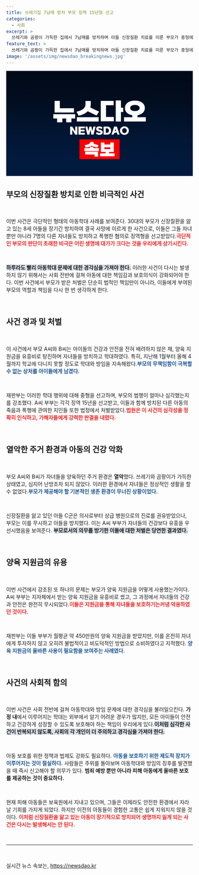 ```yaml
---
title: 쓰레기집 7남매 방치 부모 징역 15년형 선고
categories:
  - 사회
excerpt: >
  쓰레기와 곰팡이 가득한 집에서 7남매를 방치하며 아들 신장질환 치료를 미룬 부모가 중형에 처해졌습니다. 자녀 양육 지원금을 유흥비로 탕진한 그들의 추악한 실태, 여기에 숨겨진 진실과 충격적인 사연이 밝혀졌습니다.
feature_text: >
  쓰레기와 곰팡이 가득한 집에서 7남매를 방치하며 아들 신장질환 치료를 미룬 부모가 중형에 처해졌습니다. 자녀 양육 지원금을 유흥비로 탕진한 그들의 추악한 실태, 여기에 숨겨진 진실과 충격적인 사연이 밝혀졌습니다.
image: '/assets/img/newsdao_breakingnews.jpg'
---
```


<p><img src="/assets/img/newsdao_breakingnews.jpg" alt="koreaapp 속보" /></p>

<h2 data-ke-size="size26">부모의 신장질환 방치로 인한 비극적인 사건</h2>

<p data-ke-size="size16">&nbsp;</p>

<p>이번 사건은 극단적인 형태의 아동학대 사례를 보여준다. 30대의 부모가 신장질환을 앓고 있는 8세 아들을 장기간 방치하여 결국 사망에 이르게 한 사건으로, 이들은 그들 자녀뿐만 아니라 7명의 다른 자녀들도 방치하고 폭행한 혐의로 징역형을 선고받았다.<b><span style="color: #ee2323;">극단적인 부모의 판단이 초래한 비극은 어린 생명에 대가가 크다는 것을 우리에게 상기시킨다.</span></b></p>

<p data-ke-size="size16">&nbsp;</p>

<p><b><span style="background-color: #21538527;">하루라도 빨리 아동학대 문제에 대한 경각심을 가져야 한다.</span></b> 이러한 사건이 다시는 발생하지 않기 위해서는 사회 전반에 걸쳐 아동에 대한 책임감과 보호의식이 강화되어야 한다. 이번 사건에서 부모가 받은 처벌은 단순히 법적인 책임만이 아니라, 이들에게 부여된 부모의 역할과 책임을 다시 한 번 생각하게 한다.</p>

<p data-ke-size="size16">&nbsp;</p>

<h2 data-ke-size="size26">사건 경과 및 처벌</h2>

<p data-ke-size="size16">&nbsp;</p>

<p>이 사건에서 부모 A씨와 B씨는 아이들의 건강과 안전을 전혀 배려하지 않은 채, 양육 지원금을 유흥비로 탕진하며 자녀들을 방치하고 학대하였다. 특히, 지난해 1월부터 올해 4월까지 학교에 다니지 못할 정도로 학대와 방임을 지속해왔다.<b><span style="color: #1a5490;">부모의 무책임함이 극복할 수 없는 상처를 아이들에게 남겼다.</span></b></p>

<p data-ke-size="size16">&nbsp;</p>

<p>재판부는 이러한 학대 행위에 대해 중형을 선고하며, 부모의 범행이 얼마나 심각했는지를 강조했다. A씨 부부는 각각 징역 15년을 선고받고, 이들과 함께 방치된 다른 아동의 죽음과 폭행에 관여한 지인들 또한 법정에서 처벌받았다.<b><span style="color: #ee2323;">법원은 이 사건의 심각성을 정확히 인식하고, 가해자들에게 강력한 판결을 내렸다.</span></b></p>

<p data-ke-size="size16">&nbsp;</p>

<h2 data-ke-size="size26">열악한 주거 환경과 아동의 건강 악화</h2>

<p data-ke-size="size16">&nbsp;</p>

<p>부모 A씨와 B씨가 자녀들을 양육하던 주거 환경은 <b>열악</b>했다. 쓰레기와 곰팡이가 가득한 상태였고, 심지어 난방조차 되지 않았다. 이러한 환경에서 자녀들은 정상적인 생활을 할 수 없었다.<b><span style="color: #1a5490;">부모가 제공해야 할 기본적인 생존 환경이 무너진 상황이었다.</span></b></p>

<p data-ke-size="size16">&nbsp;</p>

<p>신장질환을 앓고 있던 아들 C군은 의사로부터 상급 병원으로의 진료를 권유받았으나, 부모는 이를 무시하고 아들을 방치했다. 이는 A씨 부부가 자녀들의 건강보다 유흥을 우선시했음을 보여준다. <b><span style="background-color: #21538527;">부모로서의 의무를 방기한 이들에 대한 처벌은 당연한 결과였다.</span></b></p>

<p data-ke-size="size16">&nbsp;</p>

<h2 data-ke-size="size26">양육 지원금의 유용</h2>

<p data-ke-size="size16">&nbsp;</p>

<p>이번 사건에서 강조된 또 하나의 문제는 부모가 양육 지원금을 어떻게 사용했는가이다. A씨 부부는 지자체에서 받는 양육 지원금을 유흥비로 썼고, 그 과정에서 자녀들의 건강과 안전은 완전히 무시되었다.<b><span style="color: #ee2323;">이들은 지원금을 통해 자녀들을 보호하기는커녕 악용하였던 것이다.</span></b></p>

<p data-ke-size="size16">&nbsp;</p>

<p>재판부는 이들 부부가 월평균 약 450만원의 양육 지원금을 받았지만, 이를 온전히 자녀에게 투자하지 않고 오히려 불법적이고 비도덕적인 방법으로 소비하였다고 지적했다. <b><span style="color: #1a5490;">양육 지원금의 올바른 사용이 필요함을 보여주는 사례였다.</span></b></p>

<p data-ke-size="size16">&nbsp;</p>

<h2 data-ke-size="size26">사건의 사회적 함의</h2>

<p data-ke-size="size16">&nbsp;</p>

<p>이번 사건은 사회 전반에 걸쳐 아동학대와 방임 문제에 대한 경각심을 불러일으킨다. <b>가정 내</b>에서 이루어지는 학대는 외부에서 알기 어려운 경우가 많지만, 모든 아이들이 안전하고 건강하게 성장할 수 있도록 보호해야 하는 책임이 우리에게 있다.<b><span style="background-color: #21538527;">이처럼 심각한 사건이 반복되지 않도록, 사회의 각 개인이 더 주의하고 경각심을 가져야 한다.</span></b></p>

<p data-ke-size="size16">&nbsp;</p>

<p>아동 보호를 위한 정책과 법제도 강화도 필요하다. <b><span style="color: #1a5490;">아동을 보호하기 위한 제도적 장치가 이루어지는 것이 절실하다.</span></b> 사람들은 주위를 돌아보며 아동학대와 방임의 징후를 발견했을 때 즉시 신고해야 할 의무가 있다. <b>범죄 예방 뿐만 아니라 피해 아동에게 올바른 보호를 제공하는 것이 중요하다.</b></p>

<p data-ke-size="size16">&nbsp;</p>

<p>현재 피해 아동들은 보육원에서 지내고 있으며, 그들은 이제라도 안전한 환경에서 자라날 기회를 가지게 되었다. 하지만 이전의 아동들이 경험한 고통은 쉽게 지워지지 않을 것이다. <b><span style="color: #ee2323;">이처럼 신장질환을 앓고 있는 아동이 장기적으로 방치되어 생명까지 잃게 되는 사건은 다시는 발생해서는 안 된다.</span></b></p>

<p data-ke-size="size16">&nbsp;</p>

<hr>

<p data-ke-size="size16">&nbsp;</p>
실시간 뉴스 속보는, <a href="https://newsdao.kr" rel="dofollow">https://newsdao.kr</a>


